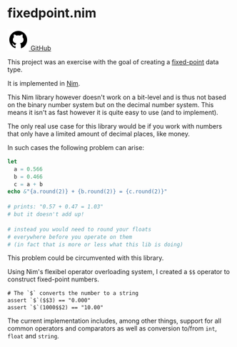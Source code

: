 [creationTime]:- "Feb 13. 2023"
[lastWriteTime]:- "Feb 16. 2023"

# fixedpoint.nim

<a href="https://github.com/aMOPel/fixedpoint.nim">
<img src="assets/icons8-github.svg" alt="GitHub" class="inline m-1 dark:invert">
GitHub</a>

This project was an exercise with the goal of creating 
a [fixed-point](https://en.wikipedia.org/wiki/Fixed-point_arithmetic) data type.

It is implemented in [Nim](https://nim-lang.org/).

This Nim library however doesn't work on a bit-level and
is thus not based on the binary number system but on the decimal number system.
This means it isn't as fast however it is quite easy to use (and to implement).

The only real use case for this library would be if you work with numbers that 
only have a limited amount of decimal places, like money.

In such cases the following problem can arise:
```nim
let 
  a = 0.566
  b = 0.466
  c = a + b
echo &"{a.round(2)} + {b.round(2)} = {c.round(2)}"

# prints: "0.57 + 0.47 = 1.03"
# but it doesn't add up!

# instead you would need to round your floats 
# everywhere before you operate on them
# (in fact that is more or less what this lib is doing)
```
This problem could be circumvented with this library.

Using Nim's flexibel operator overloading system,
I created a `$$` operator to construct fixed-point numbers.

```
# The `$` converts the number to a string
assert `$`($$3) == "0.000"
assert `$`(1000$$2) == "10.00"
```

The current implementation includes, among other things, support for all
common operators and comparators as well as conversion to/from 
`int`, `float` and `string`.
